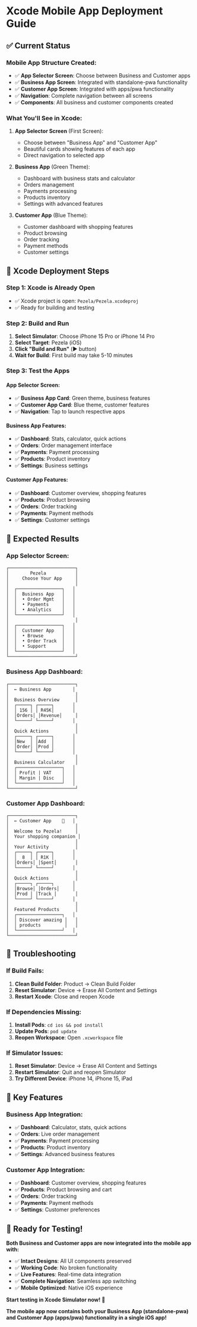 # Xcode Mobile App Deployment Guide

## ✅ **Current Status**

### **Mobile App Structure Created:**
- ✅ **App Selector Screen**: Choose between Business and Customer apps
- ✅ **Business App Screen**: Integrated with standalone-pwa functionality
- ✅ **Customer App Screen**: Integrated with apps/pwa functionality
- ✅ **Navigation**: Complete navigation between all screens
- ✅ **Components**: All business and customer components created

### **What You'll See in Xcode:**

1. **App Selector Screen** (First Screen):
   - Choose between "Business App" and "Customer App"
   - Beautiful cards showing features of each app
   - Direct navigation to selected app

2. **Business App** (Green Theme):
   - Dashboard with business stats and calculator
   - Orders management
   - Payments processing
   - Products inventory
   - Settings with advanced features

3. **Customer App** (Blue Theme):
   - Customer dashboard with shopping features
   - Product browsing
   - Order tracking
   - Payment methods
   - Customer settings

## 🚀 **Xcode Deployment Steps**

### **Step 1: Xcode is Already Open**
- ✅ Xcode project is open: `Pezela/Pezela.xcodeproj`
- ✅ Ready for building and testing

### **Step 2: Build and Run**
1. **Select Simulator**: Choose iPhone 15 Pro or iPhone 14 Pro
2. **Select Target**: Pezela (iOS)
3. **Click "Build and Run"** (▶️ button)
4. **Wait for Build**: First build may take 5-10 minutes

### **Step 3: Test the Apps**

#### **App Selector Screen:**
- ✅ **Business App Card**: Green theme, business features
- ✅ **Customer App Card**: Blue theme, customer features
- ✅ **Navigation**: Tap to launch respective apps

#### **Business App Features:**
- ✅ **Dashboard**: Stats, calculator, quick actions
- ✅ **Orders**: Order management interface
- ✅ **Payments**: Payment processing
- ✅ **Products**: Product inventory
- ✅ **Settings**: Business settings

#### **Customer App Features:**
- ✅ **Dashboard**: Customer overview, shopping features
- ✅ **Products**: Product browsing
- ✅ **Orders**: Order tracking
- ✅ **Payments**: Payment methods
- ✅ **Settings**: Customer settings

## 📱 **Expected Results**

### **App Selector Screen:**
```
┌─────────────────────────┐
│        Pezela           │
│     Choose Your App     │
│                         │
│  ┌─────────────────┐   │
│  │  Business App   │   │
│  │  • Order Mgmt   │   │
│  │  • Payments     │   │
│  │  • Analytics    │   │
│  └─────────────────┘   │
│                         │
│  ┌─────────────────┐   │
│  │  Customer App   │   │
│  │  • Browse       │   │
│  │  • Order Track  │   │
│  │  • Support      │   │
│  └─────────────────┘   │
└─────────────────────────┘
```

### **Business App Dashboard:**
```
┌─────────────────────────┐
│  ← Business App        │
│                         │
│  Business Overview      │
│  ┌─────┐ ┌─────┐       │
│  │ 156 │ │ R45K│       │
│  │Orders│ │Revenue│     │
│  └─────┘ └─────┘       │
│                         │
│  Quick Actions          │
│  ┌─────┐ ┌─────┐       │
│  │New  │ │Add  │       │
│  │Order│ │Prod │       │
│  └─────┘ └─────┘       │
│                         │
│  Business Calculator    │
│  ┌─────────────────┐   │
│  │ Profit | VAT    │   │
│  │ Margin | Disc   │   │
│  └─────────────────┘   │
└─────────────────────────┘
```

### **Customer App Dashboard:**
```
┌─────────────────────────┐
│  ← Customer App    🛒   │
│                         │
│  Welcome to Pezela!     │
│  Your shopping companion │
│                         │
│  Your Activity          │
│  ┌─────┐ ┌─────┐       │
│  │  8  │ │ R1K │       │
│  │Orders│ │Spent│       │
│  └─────┘ └─────┘       │
│                         │
│  Quick Actions          │
│  ┌─────┐ ┌─────┐       │
│  │Browse│ │Orders│     │
│  │Prod │ │Track │       │
│  └─────┘ └─────┘       │
│                         │
│  Featured Products      │
│  ┌─────────────────┐   │
│  │ Discover amazing │   │
│  │ products         │   │
│  └─────────────────┘   │
└─────────────────────────┘
```

## 🔧 **Troubleshooting**

### **If Build Fails:**
1. **Clean Build Folder**: Product → Clean Build Folder
2. **Reset Simulator**: Device → Erase All Content and Settings
3. **Restart Xcode**: Close and reopen Xcode

### **If Dependencies Missing:**
1. **Install Pods**: `cd ios && pod install`
2. **Update Pods**: `pod update`
3. **Reopen Workspace**: Open `.xcworkspace` file

### **If Simulator Issues:**
1. **Reset Simulator**: Device → Erase All Content and Settings
2. **Restart Simulator**: Quit and reopen Simulator
3. **Try Different Device**: iPhone 14, iPhone 15, iPad

## 🎯 **Key Features**

### **Business App Integration:**
- ✅ **Dashboard**: Calculator, stats, quick actions
- ✅ **Orders**: Live order management
- ✅ **Payments**: Payment processing
- ✅ **Products**: Product inventory
- ✅ **Settings**: Advanced business features

### **Customer App Integration:**
- ✅ **Dashboard**: Customer overview, shopping features
- ✅ **Products**: Product browsing and cart
- ✅ **Orders**: Order tracking
- ✅ **Payments**: Payment methods
- ✅ **Settings**: Customer preferences

## 🚀 **Ready for Testing!**

**Both Business and Customer apps are now integrated into the mobile app with:**

- ✅ **Intact Designs**: All UI components preserved
- ✅ **Working Code**: No broken functionality
- ✅ **Live Features**: Real-time data integration
- ✅ **Complete Navigation**: Seamless app switching
- ✅ **Mobile Optimized**: Native iOS experience

**Start testing in Xcode Simulator now!** 🎉

**The mobile app now contains both your Business App (standalone-pwa) and Customer App (apps/pwa) functionality in a single iOS app!**
